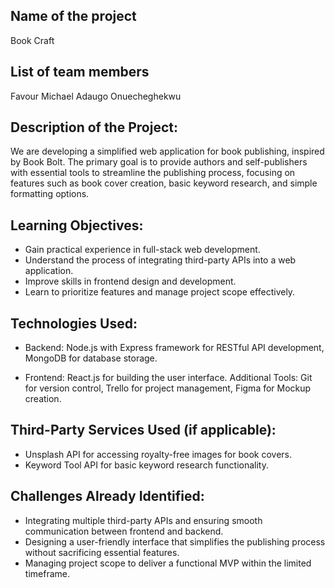 ## Name of the project 
Book Craft

## List of team members
Favour Michael
Adaugo Onuecheghekwu

## Description of the Project:
We are developing a simplified web application for book publishing, inspired by Book Bolt. The primary goal is to provide authors and self-publishers with essential tools to streamline the publishing process, focusing on features such as book cover creation, basic keyword research, and simple formatting options.

## Learning Objectives:

- Gain practical experience in full-stack web development.
- Understand the process of integrating third-party APIs into a web application.
- Improve skills in frontend design and development.
- Learn to prioritize features and manage project scope effectively.


## Technologies Used:

- Backend: Node.js with Express framework for RESTful API development, MongoDB for database storage.

- Frontend: React.js for building the user interface.
Additional Tools: Git for version control, Trello for project management, Figma for Mockup creation.

## Third-Party Services Used (if applicable):

- Unsplash API for accessing royalty-free images for book covers.
- Keyword Tool API for basic keyword research functionality.

## Challenges Already Identified:

- Integrating multiple third-party APIs and ensuring smooth communication between frontend and backend.
- Designing a user-friendly interface that simplifies the publishing process without sacrificing essential features.
- Managing project scope to deliver a functional MVP within the limited timeframe.



